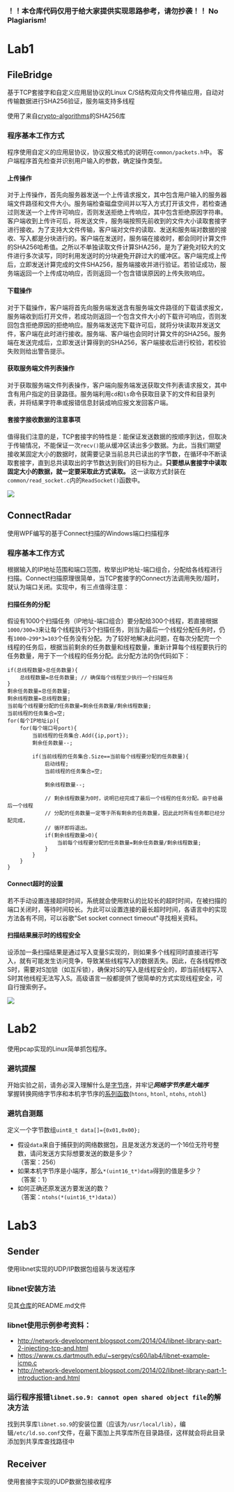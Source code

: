 ### ！！本仓库代码仅用于给大家提供实现思路参考，请勿抄袭！！ No Plagiarism!
# Lab1
## FileBridge
基于TCP套接字和自定义应用层协议的Linux C/S结构双向文件传输应用，自动对传输数据进行SHA256验证，服务端支持多线程  

使用了来自[crypto-algorithms](https://github.com/B-Con/crypto-algorithms)的SHA256库  
### 程序基本工作方式
程序使用自定义的应用层协议，协议报文格式的说明在`common/packets.h`中。
客户端程序首先检查并识别用户输入的参数，确定操作类型。
#### 上传操作
对于上传操作，首先向服务器发送一个上传请求报文，其中包含用户输入的服务器端文件路径和文件大小。服务端检查磁盘空间并以写入方式打开该文件，若检查通过则发送一个上传许可响应，否则发送拒绝上传响应，其中包含拒绝原因字符串。客户端收到上传许可后，将发送文件，服务端按照先前收到的文件大小读取套接字进行接收。为了支持大文件传输，客户端对文件的读取、发送和服务端对数据的接收、写入都是分块进行的。客户端在发送时，服务端在接收时，都会同时计算文件的SHA256哈希值。之所以不单独读取文件计算SHA256，是为了避免对较大的文件进行多次读写，同时利用发送时的分块避免开辟过大的缓冲区。客户端完成上传后，立即发送计算完成的文件SHA256，服务端接收并进行验证。若验证成功，服务端返回一个上传成功响应，否则返回一个包含错误原因的上传失败响应。
#### 下载操作
对于下载操作，客户端将首先向服务端发送含有服务端文件路径的下载请求报文，服务端收到后打开文件，若成功则返回一个包含文件大小的下载许可响应，否则发回包含拒绝原因的拒绝响应。服务端发送完下载许可后，就将分块读取并发送文件，客户端在此时进行接收。服务端、客户端也会同时计算文件的SHA256。服务端在发送完成后，立即发送计算得到的SHA256，客户端接收后进行校验，若校验失败则给出警告提示。
#### 获取服务端文件列表操作
对于获取服务端文件列表操作，客户端向服务端发送获取文件列表请求报文，其中含有用户指定的目录路径。服务端利用`cd`和`ls`命令获取目录下的文件和目录列表，并将结果字符串或报错信息封装成响应报文发回客户端。
#### 套接字接收数据的注意事项
值得我们注意的是，TCP套接字的特性是：能保证发送数据的按顺序到达，但取决于传输情况，不能保证一次`recv()`能从缓冲区读出多少数据。为此，当我们期望接收某固定大小的数据时，就需要记录当前总共已读出的字节数，在循环中不断读取套接字，直到总共读取出的字节数达到我们的目标为止。**只要想从套接字中读取固定大小的数据，就一定要采取此方式读取。** 这一读取方式封装在`common/read_socket.c`内的`ReadSocket()`函数中。

<image src="https://github.com/ErnestThePoet/NetworkSecurityLabs/blob/master/Lab1/file-bridge.png"/>

## ConnectRadar
使用WPF编写的基于Connect扫描的Windows端口扫描程序  
### 程序基本工作方式
根据输入的IP地址范围和端口范围，枚举出IP地址-端口组合，分配给各线程进行扫描。Connect扫描原理很简单，当TCP套接字的Connect方法调用失败/超时，就认为端口关闭。实现中，有三点值得注意：
#### 扫描任务的分配
假设有1000个扫描任务（IP地址-端口组合）要分配给300个线程，若直接根据`1000/300=3`来让每个线程执行3个扫描任务，则当为最后一个线程分配任务时，仍有`1000—299*3=103`个任务没有分配。为了较好地解决此问题，在每次分配完一个线程的任务后，根据当前剩余的任务数量和线程数量，重新计算每个线程要执行的任务数量，用于下一个线程的任务分配。此分配方法的伪代码如下：
```
if(总线程数量>总任务数量){
    总线程数量=总任务数量; // 确保每个线程至少执行一个扫描任务
}
剩余任务数量=总任务数量;
剩余线程数量=总线程数量;
当前每个线程要分配的任务数量=剩余任务数量/剩余线程数量;
当前线程的任务集合=空;
for(每个IP地址ip){
    for(每个端口号port){
        当前线程的任务集合.Add({ip,port});
        剩余任务数量--;
        
        if(当前线程的任务集合.Size==当前每个线程要分配的任务数量){
            启动线程;
            当前线程的任务集合=空;
            
            剩余线程数量--;
            
            // 剩余线程数量为0时，说明已经完成了最后一个线程的任务分配。由于给最后一个线程
            // 分配的任务数量一定等于所有剩余的任务数量，因此此时所有任务都已经分配完成，
            // 循环即将退出。
            if(剩余线程数量>0){
                当前每个线程要分配的任务数量=剩余任务数量/剩余线程数量;
            }
        }
    }
}
```
#### Connect超时的设置
若不手动设置连接超时时间，系统就会使用默认的比较长的超时时间，在被扫描的端口关闭时，等待时间较长。为此可以设置连接的最长超时时间，各语言中的实现方法各有不同，可以谷歌"Set socket connect timeout"寻找相关资料。

#### 扫描结果展示时的线程安全
设添加一条扫描结果是通过写入变量S实现的，则如果多个线程同时直接进行写入，就有可能发生访问竞争，导致某些线程写入的数据丢失。因此，在各线程修改S时，需要对S加锁（如互斥锁），确保对S的写入是线程安全的，即当前线程写入S时其他线程无法写入S。高级语言一般都提供了很简单的方式实现线程安全，可自行搜索例子。

<image src="https://github.com/ErnestThePoet/NetworkSecurityLabs/blob/master/Lab1/connect-radar.png"/>

# Lab2
使用pcap实现的Linux简单抓包程序。  

### 避坑提醒
开始实验之前，请务必深入理解什么是[字节序](https://en.wikipedia.org/wiki/Endianness)，并牢记***网络字节序是大端序***  
掌握转换网络字节序和本机字节序的[系列函数](https://linux.die.net/man/3/ntohs)(`htons`, `htonl`, `ntohs`, `ntohl`)

### 避坑自测题
定义一个字节数组`uint8_t data[]={0x01,0x00};`
- 假设`data`来自于捕获到的网络数据包，且是发送方发送的一个16位无符号整数，请问发送方实际想要发送的数是多少？  
（答案：256）
- 如果本机字节序是小端序，那么`*(uint16_t*)data`得到的值是多少？  
（答案：1）
- 如何正确还原发送方要发送的数？  
（答案：`ntohs(*(uint16_t*)data)`）

# Lab3
## Sender
使用libnet实现的UDP/IP数据包组装与发送程序

### libnet安装方法
见其[仓库](https://github.com/libnet/libnet)的README.md文件

### libnet使用示例参考资料：
- http://network-development.blogspot.com/2014/04/libnet-library-part-2-injecting-tcp-and.html
- https://www.cs.dartmouth.edu/~sergey/cs60/lab4/libnet-example-icmp.c
- http://network-development.blogspot.com/2014/02/libnet-library-part-1-introduction-and.html

### 运行程序报错`libnet.so.9: cannot open shared object file`的解决方法
找到共享库`libnet.so.9`的安装位置（应该为`/usr/local/lib`），编辑`/etc/ld.so.conf`文件，在最下面加上共享库所在目录路径，这样就会将此目录添加到共享库查找路径中

## Receiver
使用套接字实现的UDP数据包接收程序
